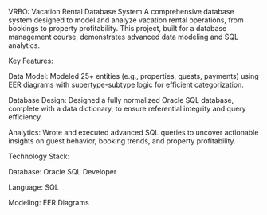 VRBO: Vacation Rental Database System
A comprehensive database system designed to model and analyze vacation rental operations, from bookings to property profitability. This project, built for a database management course, demonstrates advanced data modeling and SQL analytics.

Key Features:


Data Model: Modeled 25+ entities (e.g., properties, guests, payments) using EER diagrams with supertype-subtype logic for efficient categorization.


Database Design: Designed a fully normalized Oracle SQL database, complete with a data dictionary, to ensure referential integrity and query efficiency.


Analytics: Wrote and executed advanced SQL queries to uncover actionable insights on guest behavior, booking trends, and property profitability.

Technology Stack:


Database: Oracle SQL Developer 


Language: SQL 

Modeling: EER Diagrams
